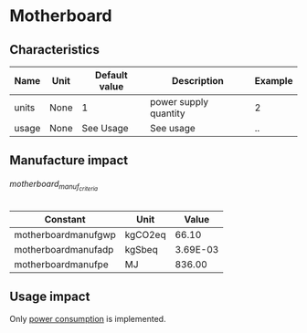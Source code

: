 # Motherboard

## Characteristics

| Name       | Unit | Default value | Description                 | Example |
|------------|------|---------------|-----------------------------|---------|
| units      | None | 1             | power supply quantity       | 2       |
| usage      | None | See Usage     | See usage                   | ..      |

## Manufacture impact

<h6>motherboard<sub>manuf<sub><em>criteria</em></sub></sub></h6>


| Constant            | Unit    | Value    |
|---------------------|---------|----------|
| motherboardmanufgwp | kgCO2eq | 66.10    |
| motherboardmanufadp | kgSbeq  | 3.69E-03 |
| motherboardmanufpe  | MJ      | 836.00   |


## Usage impact

Only [power consumption](../usage/elec_conso.md) is implemented.